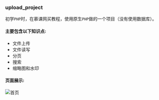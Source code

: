 ### upload_project
初学`PHP`时，在慕课网买教程，使用原生`PHP`做的一个项目（没有使用数据库）。  

#### 主要包含以下知识点:
* 文件上传
* 文件读写
* 分页
* 搜索
* 缩略图和水印

#### 页面展示:
![首页](https://images.gitee.com/uploads/images/2019/0701/090848_9e8071ba_1804453.png "index.png")



